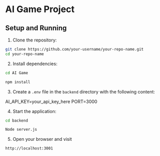 

# AI Game Project

## Setup and Running

1. Clone the repository:

```sh
git clone https://github.com/your-username/your-repo-name.git
cd your-repo-name
```

2. Install dependencies:

```sh
cd AI Game
```

```sh
npm install 
```

3. Create a `.env` file in the `backend` directory with the following content:

AI_API_KEY=your_api_key_here
PORT=3000

4. Start the application:

```sh
cd backend
```

```sh
Node server.js
```

5. Open your browser and visit 

`http://localhost:3001`

